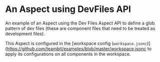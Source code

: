# An Aspect using DevFiles API

An example of an Aspect using the Dev Files Aspect API to define a glob pattern of dev files (these are component files that need to be treated as development files).

This Aspect is configured in the [workspace config (`workspace.jsonc`)](https://github.com/teambit/examples/blob/master/workspace.jsonc to apply its configurations on all components in the workspace.
